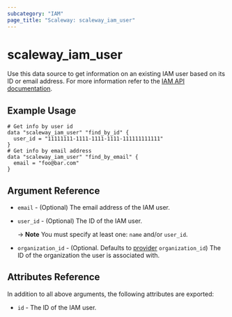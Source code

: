 ```yaml
---
subcategory: "IAM"
page_title: "Scaleway: scaleway_iam_user"
---
```


# scaleway_iam_user

Use this data source to get information on an existing IAM user based on its ID or email address.
For more information refer to the [IAM API documentation](https://developers.scaleway.com/en/products/iam/api/v1alpha1/#users-06bdcf).

## Example Usage

```hcl
# Get info by user id
data "scaleway_iam_user" "find_by_id" {
  user_id = "11111111-1111-1111-1111-111111111111"
}
# Get info by email address
data "scaleway_iam_user" "find_by_email" {
  email = "foo@bar.com"
}
```

## Argument Reference

- `email` - (Optional) The email address of the IAM user.
- `user_id` - (Optional) The ID of the IAM user.

  -> **Note** You must specify at least one: `name` and/or `user_id`.

- `organization_id` - (Optional. Defaults to [provider](../index.md#organization_d) `organization_id`) The ID of the
  organization the user is associated with.

## Attributes Reference

In addition to all above arguments, the following attributes are exported:

- `id` - The ID of the IAM user.
